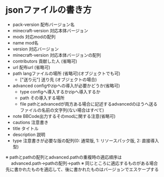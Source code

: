 # jsonファイルの書き方
- pack-version 配布バージョン名
- minecraft-version 対応本体バージョン
- mods 対応modの配列
 - name mod名
 - version 対応バージョン
 - minecraft-version 対応本体バージョンの配列
 - contributors 貢献した人 (省略可)
 - url 配布url (省略可)
 - path langファイルの場所 (省略可)(オブジェクトでも可)
    - \["送り元"] 送り先 (オブジェクトの場合)
 - advanced configやzipへの導入が必要かどうか(省略可)
    - type configへ導入するかzipへ導入するか
    - path その導入する場所
    - file pathとadvancedが両方ある場合に記述するadvancedのほうへ送るファイルの名前の文字列(ない場合はすべて)
 - note BBCode出力するそのmodに関する注意(省略可)
- cautions 注意書き
 - title タイトル
 - description 説明
 - type 注意書きが必要な版の配列(0: 通常版, 1: リソースパック版, 2: 直接導入型)

※ pathとpathの配列とadvanced.pathの重複時の適応順序は
　 advanced.path→pathの配列→path
※ 同じところに適応するものがある場合先に書かれたものを適応して、後に書かれたものはバージョンでエスケープする
